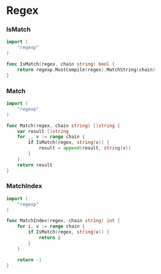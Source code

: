 # Regex


### IsMatch
```go
import (
	"regexp"
)
```

```go
func IsMatch(regex, chain string) bool {
	return regexp.MustCompile(regex).MatchString(chain)
}
```

### Match
```go
import (
	"regexp"
)
```

```go
func Match(regex, chain string) []string {
	var result []string
	for _, v := range chain {
		if IsMatch(regex, string(v)) {
			result = append(result, string(v))
		}
	}
	return result
}
```

### MatchIndex
```go
import (
	"regexp"
)
```

```go
func MatchIndex(regex, chain string) int {
	for i, v := range chain {
		if IsMatch(regex, string(v)) {
			return i
		}
	}

	return -1
}
```
